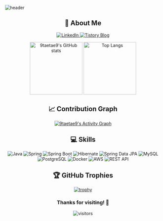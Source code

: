 <!-- Header Image -->
![header](https://capsule-render.vercel.app/api?type=waving&color=gradient&color0=ff2079&color1=21d4fd&text=Welcome%20to%20TaeHyoun's%20GitHub%20👋&animation=twinkling&fontSize=40&fontAlignY=35&fontAlign=50&height=200&width=100%)

<div align="center">
  
  ## 🚀 About Me
  
  <p>
    <a href="https://www.linkedin.com/in/taehyoun-kim-9taetae9/">
      <img src="https://img.shields.io/badge/LinkedIn-0077B5?style=for-the-badge&logo=linkedin&logoColor=white" alt="LinkedIn">
    </a>
    <a href="https://9taetae9.tistory.com/">
      <img src="https://img.shields.io/badge/Tistory-000000?style=for-the-badge&logo=tistory&logoColor=white" alt="Tistory Blog">
    </a>
  </p>
  
</div>

<div align="center">
  <img src="https://github-readme-stats.vercel.app/api?username=9taetae9&count_private=true&show_icons=true&theme=radical&bg_color=0D1117&title_color=ff2079&icon_color=21d4fd&text_color=FFFFFF&border_color=21d4fd" alt="9taetae9's GitHub stats" height="170">
  <img src="https://github-readme-stats.vercel.app/api/top-langs/?username=9taetae9&layout=compact&theme=radical&bg_color=0D1117&title_color=ff2079&text_color=FFFFFF&border_color=21d4fd" alt="Top Langs" height="170">
</div>

<!-- GitHub Activity Graph -->
<div align="center">
  
  ## 📈 Contribution Graph
  
  [![9taetae9's Activity Graph](https://github-readme-activity-graph.vercel.app/graph/?username=9taetae9&bg_color=0D1117&color=21d4fd&line=ff2079&point=FFFFFF&hide_border=true)](https://github.com/ashutosh00710/github-readme-activity-graph)
</div>

<!-- Skills -->
<div align="center">
  
  ## 💻 Skills

  ![Java](https://img.shields.io/badge/Java-ED8B00?style=for-the-badge&logo=openjdk&logoColor=white)
  ![Spring](https://img.shields.io/badge/Spring-6DB33F?style=for-the-badge&logo=spring&logoColor=white)
  ![Spring Boot](https://img.shields.io/badge/Spring_Boot-6DB33F?style=for-the-badge&logo=springboot&logoColor=white)
  ![Hibernate](https://img.shields.io/badge/Hibernate-59666C?style=for-the-badge&logo=hibernate&logoColor=white)
  ![Spring Data JPA](https://img.shields.io/badge/Spring_Data_JPA-6DB33F?style=for-the-badge&logo=spring&logoColor=white)
  ![MySQL](https://img.shields.io/badge/MySQL-4479A1?style=for-the-badge&logo=mysql&logoColor=white)
  ![PostgreSQL](https://img.shields.io/badge/PostgreSQL-316192?style=for-the-badge&logo=postgresql&logoColor=white)
  ![Docker](https://img.shields.io/badge/Docker-2496ED?style=for-the-badge&logo=docker&logoColor=white)
  ![AWS](https://img.shields.io/badge/AWS-232F3E?style=for-the-badge&logo=amazon-aws&logoColor=white)
  ![REST API](https://img.shields.io/badge/REST_API-FF6C37?style=for-the-badge&logo=postman&logoColor=white)
</div>

<!-- Recent Projects 
<div align="center">
  
  ## 🔭 Featured Projects
  
  <a href="https://github.com/9taetae9/your-project-1">
    <img src="https://github-readme-stats.vercel.app/api/pin/?username=9taetae9&repo=your-project-1&theme=radical&bg_color=0D1117&title_color=ff2079&icon_color=21d4fd&text_color=FFFFFF&border_color=21d4fd" />
  </a>
  <a href="https://github.com/9taetae9/your-project-2">
    <img src="https://github-readme-stats.vercel.app/api/pin/?username=9taetae9&repo=your-project-2&theme=radical&bg_color=0D1117&title_color=ff2079&icon_color=21d4fd&text_color=FFFFFF&border_color=21d4fd" />
  </a>
</div> -->

<!-- GitHub Profile Trophy -->
<div align="center">
  
  ## 🏆 GitHub Trophies
  
  [![trophy](https://github-profile-trophy.vercel.app/?username=9taetae9&theme=discord&row=1&column=6&margin-w=15&no-frame=true)](https://github.com/ryo-ma/github-profile-trophy)
</div>

<!-- Footer -->
<div align="center">
  
  ### Thanks for visiting! 👋
  
  ![visitors](https://visitor-badge.laobi.icu/badge?page_id=9taetae9.9taetae9)
</div>
